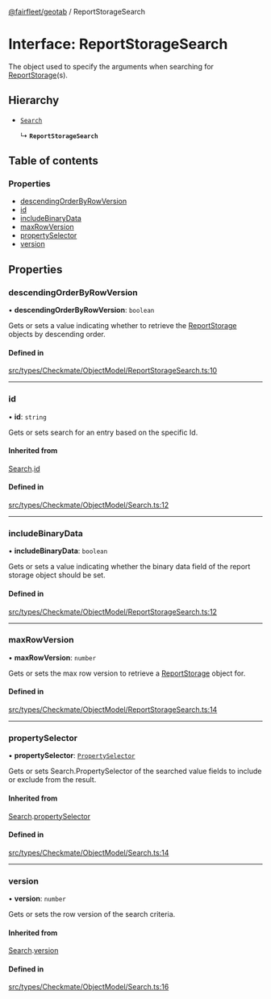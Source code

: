 [@fairfleet/geotab](../README.md) / ReportStorageSearch

# Interface: ReportStorageSearch

The object used to specify the arguments when searching for [ReportStorage](ReportStorage.md)(s).

## Hierarchy

- [`Search`](Search.md)

  ↳ **`ReportStorageSearch`**

## Table of contents

### Properties

- [descendingOrderByRowVersion](ReportStorageSearch.md#descendingorderbyrowversion)
- [id](ReportStorageSearch.md#id)
- [includeBinaryData](ReportStorageSearch.md#includebinarydata)
- [maxRowVersion](ReportStorageSearch.md#maxrowversion)
- [propertySelector](ReportStorageSearch.md#propertyselector)
- [version](ReportStorageSearch.md#version)

## Properties

### descendingOrderByRowVersion

• **descendingOrderByRowVersion**: `boolean`

Gets or sets a value indicating whether to retrieve the [ReportStorage](ReportStorage.md) objects by descending order.

#### Defined in

[src/types/Checkmate/ObjectModel/ReportStorageSearch.ts:10](https://github.com/fairfleet/geotab/blob/d57d931/src/types/Checkmate/ObjectModel/ReportStorageSearch.ts#L10)

___

### id

• **id**: `string`

Gets or sets search for an entry based on the specific Id.

#### Inherited from

[Search](Search.md).[id](Search.md#id)

#### Defined in

[src/types/Checkmate/ObjectModel/Search.ts:12](https://github.com/fairfleet/geotab/blob/d57d931/src/types/Checkmate/ObjectModel/Search.ts#L12)

___

### includeBinaryData

• **includeBinaryData**: `boolean`

Gets or sets a value indicating whether the binary data field of the report storage object should be set.

#### Defined in

[src/types/Checkmate/ObjectModel/ReportStorageSearch.ts:12](https://github.com/fairfleet/geotab/blob/d57d931/src/types/Checkmate/ObjectModel/ReportStorageSearch.ts#L12)

___

### maxRowVersion

• **maxRowVersion**: `number`

Gets or sets the max row version to retrieve a [ReportStorage](ReportStorage.md) object for.

#### Defined in

[src/types/Checkmate/ObjectModel/ReportStorageSearch.ts:14](https://github.com/fairfleet/geotab/blob/d57d931/src/types/Checkmate/ObjectModel/ReportStorageSearch.ts#L14)

___

### propertySelector

• **propertySelector**: [`PropertySelector`](PropertySelector.md)

Gets or sets Search.PropertySelector of the searched value fields to include or exclude from the result.

#### Inherited from

[Search](Search.md).[propertySelector](Search.md#propertyselector)

#### Defined in

[src/types/Checkmate/ObjectModel/Search.ts:14](https://github.com/fairfleet/geotab/blob/d57d931/src/types/Checkmate/ObjectModel/Search.ts#L14)

___

### version

• **version**: `number`

Gets or sets the row version of the search criteria.

#### Inherited from

[Search](Search.md).[version](Search.md#version)

#### Defined in

[src/types/Checkmate/ObjectModel/Search.ts:16](https://github.com/fairfleet/geotab/blob/d57d931/src/types/Checkmate/ObjectModel/Search.ts#L16)
